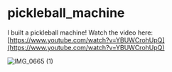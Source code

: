 # pickleball_machine
I built a pickleball machine! Watch the video here: [https://www.youtube.com/watch?v=YBUWCrohUpQ](https://www.youtube.com/watch?v=YBUWCrohUpQ)

![IMG_0665 (1)](https://github.com/ekchapman/pickleball_machine/assets/43839555/c569aaa1-d660-469b-80c2-c5533f7b286d)
